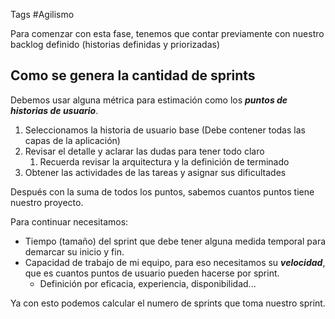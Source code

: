 Tags #Agilismo 

Para comenzar con esta fase, tenemos que contar previamente con nuestro backlog definido (historias definidas y priorizadas)
## Como se genera la cantidad de sprints
Debemos usar alguna métrica para estimación como los ***puntos de historias de usuario***.

1. Seleccionamos la historia de usuario base (Debe contener todas las capas de la aplicación)
2. Revisar el detalle y aclarar las dudas para tener todo claro
	1. Recuerda revisar la arquitectura y la definición de terminado
3. Obtener las actividades de las tareas y asignar sus dificultades

Después con la suma de todos los puntos, sabemos cuantos puntos tiene nuestro proyecto.

Para continuar necesitamos:
- Tiempo (tamaño) del sprint que debe tener alguna medida temporal para demarcar su inicio y fin.
- Capacidad de trabajo de mi equipo, para eso necesitamos su ***velocidad***, que es cuantos puntos de usuario pueden hacerse por sprint.
	- Definición por eficacia, experiencia, disponibilidad...

Ya con esto podemos calcular el numero de sprints que toma nuestro sprint.
